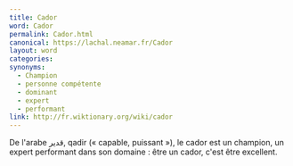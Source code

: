 ```yaml
---
title: Cador
word: Cador
permalink: Cador.html
canonical: https://lachal.neamar.fr/Cador
layout: word
categories:
synonyms:
  - Champion
  - personne compétente
  - dominant
  - expert
  - performant
link: http://fr.wiktionary.org/wiki/cador
---
```


De l'arabe &#1602;&#1583;&#1610;&#1585;, qadir (« capable, puissant »), le cador est un champion, un expert performant dans son domaine : être un cador, c'est être excellent.

